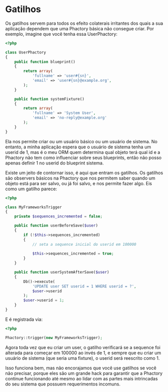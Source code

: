 # Gatilhos

Os gatilhos servem para todos os efeito colaterais irritantes dos quais a sua
aplicação dependem que uma Phactory básica não consegue criar. Por exemplo,
imagine que você tenha essa UserPhactory:

```php
<?php

class UserPhactory
{
    public function blueprint()
    {
        return array(
            'fullname' => 'user#{sn}',
            'email' => 'user#{sn}@example.org',
        );
    }

    public function systemFixture()
    {
        return array(
            'fullname' => 'System User',
            'email' => 'no-reply@example.org'
        );
    }
}

```

Ela nos permite criar ou um usuário básico ou um usuário de sistema. No entanto,
a minha aplicação espera que o usuário de sistema tenha um userid de 1, mas é o
meu ORM quem determina qual objeto terá qual id e a Phactory não tem como influenciar
sobre seus blueprints, então não posso apenas definir 1 no userid do blueprint
sistema.

Existe um jeito de contornar isso, é aqui que entram os gatilhos. Os gatilhos
são observers básicos na Phactory que nos permitem saber quando um objeto está
para ser salvo, ou já foi salvo, e nos permite fazer algo. Eis como um
gatilho parece:

```php
<?php

class MyFrameworksTrigger
{
    private $sequences_incremented = false;

    public function userBeforeSave($user)
    {
        if (!$this->sequences_incremented)
        {
            // seta a sequence inicial do userid em 100000
            
            $this->sequences_incremented = true;
        }
    }

    public function userSystemAfterSave($user)
    {
        Db()->execute(
            'UPDATE user SET userid = 1 WHERE userid = ?',
            $user->userid
        );
        $user->userid = 1;
    }
}

```

E é registrada via:

```php
<?php

Phactory::trigger(new MyFrameworksTrigger);

```

Agora toda vez que eu criar um user, o gatilho verificará se a sequence foi alterada
para começar em 100000 ao invés de 1, e sempre que eu criar um usuário de sistema
(que seria uma fixture), o userid será reescrito como 1.

Isso funciona bem, mas não encorajamos que você use gatilhos se você não precisar,
porque eles são um grande hack para garantir que a Phactory continue
funcionando até mesmo ao lidar com as partes mais intrincadas do seu sistema
que possuem requerimentos incomuns.
